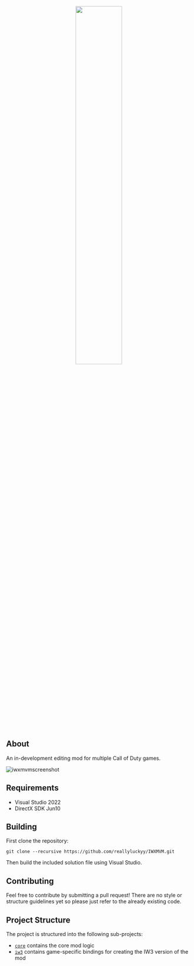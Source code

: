 <div align="center">
  <br><br>
  <a href="https://github.com/reallyluckyy/IWXMVM">
    <img src="https://github.com/reallyluckyy/IWXMVM/assets/7430330/9463f12e-f919-49b9-b6ce-94037df9a181" width="50%">
  </a>
  <br><br>
</div>

## About
An in-development editing mod for multiple Call of Duty games.

![iwxmvmscreenshot](https://github.com/reallyluckyy/IWXMVM/assets/7430330/9680c479-1ed3-4690-9c29-b99f4b1b392b)

## Requirements
- Visual Studio 2022
- DirectX SDK Jun10

## Building

First clone the repository:
```
git clone --recursive https://github.com/reallyluckyy/IWXMVM.git
```
Then build the included solution file using Visual Studio.

## Contributing

Feel free to contribute by submitting a pull request!
There are no style or structure guidelines yet so please just refer to the already existing code.

## Project Structure

The project is structured into the following sub-projects:
- [`core`](core/) contains the core mod logic
- [`iw3`](iw3/) contains game-specific bindings for creating the IW3 version of the mod
